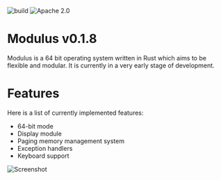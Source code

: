 ![build](https://circleci.com/gh/modulus-os/kernel.svg?style=shield&circle-token=:circle-token) ![Apache 2.0](https://img.shields.io/badge/license-Apache%202.0-blue.svg)

# Modulus v0.1.8
Modulus is a 64 bit operating system written in Rust which aims to be flexible and modular. It is currently in a very early stage of development.

# Features

Here is a list of currently implemented features:

* 64-bit mode
* Display module
* Paging memory management system
* Exception handlers
* Keyboard support

![Screenshot](https://raw.githubusercontent.com/modulus-os/kernel/master/screenshot.png)
